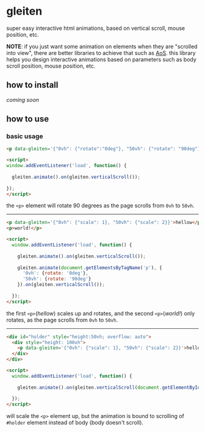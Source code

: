 # gleiten

super easy interactive html animations, based on vertical scroll, mouse position, etc.

**NOTE**: if you just want some animation on elements when they are "scrolled into view", there are better libraries to achieve that such as [AoS](https://michalsnik.github.io/aos/). this library helps you design interactive animations based on parameters such as body scroll position, mouse position, etc.

## how to install

_coming soon_

## how to use

### basic usage

```html
<p data-gleiten='{"0vh": {"rotate":"0deg"}, "50vh": {"rotate": "90deg"}}'>hellow</p>

<script>
window.addEventListener('load', function() {
  
  gleiten.animate().on(gleiten.verticalScroll());
  
});
</script>
```

the `<p>` element will rotate 90 degrees as the page scrolls from `0vh` to `50vh`.

---

```html
<p data-gleiten='{"0vh": {"scale": 1}, "50vh": {"scale": 2}}'>hellow</p>
<p>world!</p>

<script>
  window.addEventListener('load', function() {
  
    gleiten.animate().on(gleiten.verticalScroll());
  
    gleiten.animate(document.getElementsByTagName('p'), {
      '0vh': {rotate: '0deg'},
      '50vh': {rotate: '90deg'}
    }).on(gleiten.verticalScroll());
  
  });
</script>
```

the first `<p>`(_hellow_) scales up and rotates, and the second `<p>`(_world!_) only rotates, as the page scrolls from `0vh` to `50vh`.

---

```html
<div id="holder" style="height:50vh; overflow: auto">
  <div style="height: 100vh">
    <p data-gleiten='{"0vh": {"scale": 1}, "50vh": {"scale": 2}}'>hellow</p>
  </div>
</div>

<script>
  window.addEventListener('load', function() {
  
    gleiten.animate().on(gleiten.verticalScroll(document.getElementById('holder')));
  
  });
</script>
```

will scale the `<p>` element up, but the animation is bound to scrolling of `#holder` element instead of body (body doesn't scroll).

